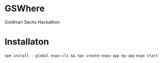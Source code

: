 # GSWhere
Goldman Sachs Hackathon

# Installaton
`npm install --global expo-cli && npx create-expo-app my-app`
`expo start`
